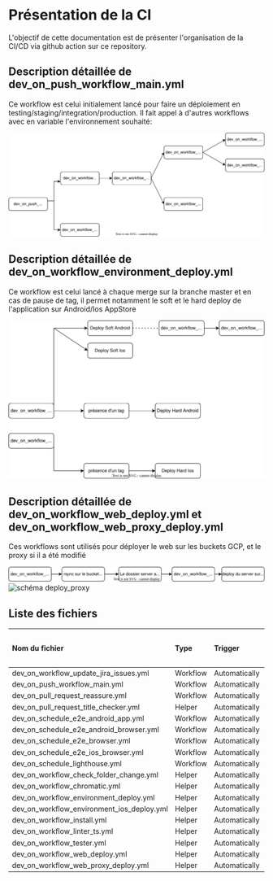 # Présentation de la CI

L'objectif de cette documentation est de présenter l'organisation de la CI/CD via github action sur ce repository.

## Description détaillée de dev_on_push_workflow_main.yml

Ce workflow est celui initialement lancé pour faire un déploiement en testing/staging/integration/production. Il fait appel à d'autres workflows avec en variable l'environnement souhaité:

![schéma main](/doc/ci-cd/github_action_workflows/dev_on_push_workflow_main.drawio.svg)

## Description détaillée de dev_on_workflow_environment_deploy.yml

Ce workflow est celui lancé à chaque merge sur la branche master et en cas de pause de tag, il permet notamment le soft et le hard deploy de l'application sur Android/Ios AppStore

![schéma deploy](/doc/ci-cd/github_action_workflows/dev_on_workflow_environment_deploy.drawio.svg)

## Description détaillée de dev_on_workflow_web_deploy.yml et dev_on_workflow_web_proxy_deploy.yml

Ces workflows sont utilisés pour déployer le web sur les buckets GCP, et le proxy si il a été modifié

![schéma deploy_web](/doc/ci-cd/github_action_workflows/dev_on_workflow_web_deploy.drawio.svg)
![schéma deploy_proxy](/doc/ci-cd/github_action_workflows/dev_on_workflow_web_proxy_deploy.drawio.svg)

## Liste des fichiers

| Nom du fichier                             | Type     | Trigger       | Liens vers les runs                                                                                                      |
| :----------------------------------------- | :------- | :------------ | :----------------------------------------------------------------------------------------------------------------------- |
| dev_on_workflow_update_jira_issues.yml     | Workflow | Automatically | [runs](https://github.com/pass-culture/pass-culture-app-native/actions/workflows/dev_on_workflow_update_jira_issues.yml) |
| dev_on_push_workflow_main.yml              | Workflow | Automatically | [runs](https://github.com/pass-culture/pass-culture-app-native/actions/workflows/dev_on_push_workflow_main.yml)          |
| dev_on_pull_request_reassure.yml           | Workflow | Automatically | [runs](https://github.com/pass-culture/pass-culture-app-native/actions/workflows/dev_on_pull_request_reassure.yml)       |
| dev_on_pull_request_title_checker.yml      | Helper   | Automatically |                                                                                                                          |
| dev_on_schedule_e2e_android_app.yml        | Workflow | Automatically | [runs](https://github.com/pass-culture/pass-culture-app-native/actions/workflows/e2e-android-app.yml)                    |
| dev_on_schedule_e2e_android_browser.yml    | Workflow | Automatically | [runs](https://github.com/pass-culture/pass-culture-app-native/actions/workflows/e2e-android-browser.yml)                |
| dev_on_schedule_e2e_browser.yml            | Workflow | Automatically | [runs](https://github.com/pass-culture/pass-culture-app-native/actions/workflows/e2e-browser.yml)                        |
| dev_on_schedule_e2e_ios_browser.yml        | Workflow | Automatically | [runs](https://github.com/pass-culture/pass-culture-app-native/actions/workflows/e2e-ios-browser.yml)                    |
| dev_on_schedule_lighthouse.yml             | Workflow | Automatically | [runs](https://github.com/pass-culture/pass-culture-app-native/actions/workflows/dev_on_schedule_lighthouse.yml)         |
| dev_on_workflow_check_folder_change.yml    | Helper   | Automatically |                                                                                                                          |
| dev_on_workflow_chromatic.yml              | Helper   | Automatically | [runs](https://github.com/pass-culture/pass-culture-app-native/actions/workflows/dev_on_push_workflow_chromatic.yml)     |
| dev_on_workflow_environment_deploy.yml     | Helper   | Automatically |                                                                                                                          |
| dev_on_workflow_environment_ios_deploy.yml | Helper   | Automatically |                                                                                                                          |
| dev_on_workflow_install.yml                | Helper   | Automatically |                                                                                                                          |
| dev_on_workflow_linter_ts.yml              | Helper   | Automatically |                                                                                                                          |
| dev_on_workflow_tester.yml                 | Helper   | Automatically |                                                                                                                          |
| dev_on_workflow_web_deploy.yml             | Helper   | Automatically |                                                                                                                          |
| dev_on_workflow_web_proxy_deploy.yml       | Helper   | Automatically |                                                                                                                          |
